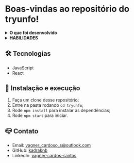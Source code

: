 # Boas-vindas ao repositório do tryunfo!

<details>
  <summary><strong>O que foi desenvolvido</strong></summary>
  
Foi desenvolvido um jogo no estilo Super Trunfo! Ao utilizar essa aplicação uma pessoa usuária deverá ser capaz de:

Criar um baralho com o tema livre;

Adicionar e remover uma carta do baralho;

Visualizar todas as cartas que foram adicionadas ao baralho;

Jogar com o baralho criado.

<br />
</details>
<details>
  <summary><strong>HABILIDADES</strong></summary>

Ler o estado de um componente e usá-lo para alterar o que exibimos no browser

Inicializar um componente, dando a ele um estado pré-definido

Atualizar o estado de um componente

Capturar eventos utilizando a sintaxe do React

Criar formulários utilizando sintaxe JSX com as tags: input, textarea, select, form, checkbox

Transmitir informações de componentes filhos para componentes pais via callbacks

<br />
</details>

## 🛠 Tecnologias

- JavaScript
- React

## 🚀 Instalação e execução

1. Faça um clone desse repositório;
2. Entre na pasta rodando `cd tryunfo`;
3. Rode `npm install` para instalar as dependências;
4. Rode `npm start` para iniciar.

## 📪 Contato

- Email: [vagner_cardoso_s@outlook.com](vagner_cardoso_s@outlook.com)
- GitHub: [kadraknb](https://github.com/kadraknb)
- LinkedIn: [vagner-cardos-santos](https://www.linkedin.com/in/vagner-cardos-santos/)
